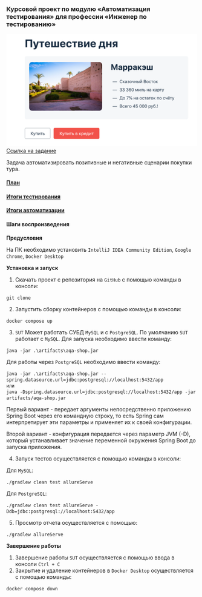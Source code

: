### Курсовой проект по модулю «Автоматизация тестирования» для профессии «Инженер по тестированию»
![img.png](img/img.png)
[Ссылка на задание ](https://github.com/netology-code/aqa-qamid-diplom)

Задача автоматизировать позитивные и негативные сценарии покупки тура. 

#### [План](https://github.com/Elena-Yakovleva/JavaUnitCoursework/blob/main/documents/Plan.md)

#### [Итоги тестирования](https://github.com/Elena-Yakovleva/JavaUnitCoursework/blob/main/documents/Report.md)

#### [Итоги автоматизации](https://github.com/Elena-Yakovleva/JavaUnitCoursework/blob/main/documents/Summary.md)

#### Шаги воспроизведения

**Предусловия**

На ПК необходимо установить ```IntelliJ IDEA Community Edition```, ```Google Chrome```, ```Docker Desktop```

**Установка и запуск**

1. Скачать проект с репозитория на ```GitHub``` с помощью команды в консоли:
```
git clone 
```

2. Запустить сборку контейнеров с помощью команды в консоли:

```
docker compose up
```
3.  ```SUT``` Может работать СУБД  ```MySQL``` и с ```PostgreSQL```. По умолчанию  ```SUT``` работает с ```MySQL```. Для запуска необходимо ввести команду:

```
java -jar .\artifacts\aqa-shop.jar 

```
Для работы через ```PostgreSQL``` необходимо ввести команду:
```
java -jar .\artifacts\aqa-shop.jar --spring.datasource.url=jdbc:postgresql://localhost:5432/app  
или
java -Dspring.datasource.url=jdbc:postgresql://localhost:5432/app -jar artifacts/aqa-shop.jar 

```

Первый вариант - передает аргументы непосредственно приложению Spring Boot через его командную строку, то есть Spring сам интерпретирует эти параметры и применяет их к своей конфигурации.

Второй вариант - конфигурация передается через параметр JVM (-D), который устанавливает значение переменной окружения Spring Boot до запуска приложения.


4. Запуск тестов осуществляется с помощью команды в консоли:

Для ```MySQL```:
```
./gradlew clean test allureServe
```
Для ```PostgreSQL```:
```
./gradlew clean test allureServe -Ddb=jdbc:postgresql://localhost:5432/app

```

5. Просмотр отчета осуществляется с помощью:

```
./gradlew allureServe
```


**Завершение работы**

1. Завершение работы ```SUT``` осуществляется с помощью ввода в консоли ```Ctrl + C```
2. Закрытие и удаление контейнеров в ```Docker Desktop``` осуществляется с помощью команды:
```
docker compose down
```

